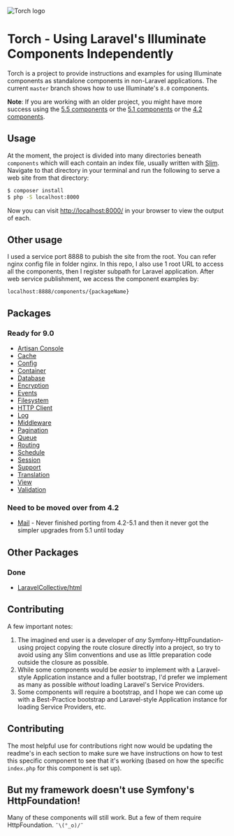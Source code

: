 ![Torch logo](https://raw.githubusercontent.com/smpleader/torch-laravel9/master/torch-banner.png)

# Torch - Using Laravel's Illuminate Components Independently

Torch is a project to provide instructions and examples for using Illuminate components as standalone components in non-Laravel applications. The current `master` branch shows how to use Illuminate's `8.0` components.

**Note**: If you are working with an older project, you might have more success using the [5.5 components](https://github.com/mattstauffer/torch/tree/5.5) or the [5.1 components](https://github.com/mattstauffer/torch/tree/5.1) or the [4.2 components](https://github.com/mattstauffer/torch/tree/4.2).

## Usage

At the moment, the project is divided into many directories beneath `components` which will each contain an index file, usually written with [Slim](http://www.slimframework.com/). Navigate to that directory in your terminal and run the following to serve a web site from that directory:

```bash
$ composer install
$ php -S localhost:8000
```

Now you can visit [http://localhost:8000/](http://localhost:8000/) in your browser to view the output of each.

## Other usage

I used a service port 8888 to pubish the site from the root. You can refer nginx config file in folder nginx.
In this repo, I also use 1 root URL to access all the components, then I register subpath for Laravel application.
After web service publishment, we access the component examples by:

```
localhost:8888/components/{packageName}
```

## Packages

### Ready for 9.0

* [Artisan Console](https://github.com/smpleader/Torch-Laravel9/tree/master/components/artisan)
* [Cache](https://github.com/smpleader/Torch-Laravel9/tree/master/components/cache)
* [Config](https://github.com/smpleader/Torch-Laravel9/tree/master/components/config)
* [Container](https://github.com/smpleader/Torch-Laravel9/tree/master/components/container)
* [Database](https://github.com/smpleader/Torch-Laravel9/tree/master/components/database)
* [Encryption](https://github.com/smpleader/Torch-Laravel9/tree/master/components/encryption)
* [Events](https://github.com/smpleader/Torch-Laravel9/tree/master/components/events)
* [Filesystem](https://github.com/smpleader/Torch-Laravel9/tree/master/components/filesystem)
* [HTTP Client](https://github.com/smpleader/Torch-Laravel9/tree/master/components/http)
* [Log](https://github.com/smpleader/Torch-Laravel9/tree/master/components/log)
* [Middleware](https://github.com/smpleader/Torch-Laravel9/tree/master/components/middleware)
* [Pagination](https://github.com/smpleader/Torch-Laravel9/tree/master/components/pagination)
* [Queue](https://github.com/smpleader/Torch-Laravel9/tree/master/components/queue)
* [Routing](https://github.com/smpleader/Torch-Laravel9/tree/master/components/routing)
* [Schedule](https://github.com/smpleader/Torch-Laravel9/tree/master/components/schedule)
* [Session](https://github.com/smpleader/Torch-Laravel9/tree/master/components/session)
* [Support](https://github.com/smpleader/Torch-Laravel9/tree/master/components/support)
* [Translation](https://github.com/smpleader/Torch-Laravel9/tree/master/components/translation)
* [View](https://github.com/smpleader/Torch-Laravel9/tree/master/components/view)
* [Validation](https://github.com/smpleader/Torch-Laravel9/tree/master/components/validation)


### Need to be moved over from 4.2

* [Mail](https://github.com/mattstauffer/Torch/tree/4.2/public/mail) - Never finished porting from 4.2-5.1 and then it never got the simpler upgrades from 5.1 until today

## Other Packages

### Done

* [LaravelCollective/html](https://github.com/smpleader/torch-laravel9/tree/master/other-components/html)

## Contributing

A few important notes:

1. The imagined end user is a developer of _any_ Symfony-HttpFoundation-using project copying the route closure directly into a project, so try to avoid using any Slim conventions and use as little preparation code outside the closure as possible.
2. While some components would be _easier_ to implement with a Laravel-style Application instance and a fuller bootstrap, I'd prefer we implement as many as possible _without_ loading Laravel's Service Providers.
3. Some components will require a bootstrap, and I hope we can come up with a Best-Practice bootstrap and Laravel-style Application instance for loading Service Providers, etc.

## Contributing

The most helpful use for contributions right now would be updating the readme's in each section to make sure we have instructions on how to test this specific component to see that it's working (based on how the specific `index.php` for this component is set up).

## But my framework doesn't use Symfony's HttpFoundation!

Many of these components will still work. But a few of them require HttpFoundation. `¯\(°_o)/¯`
